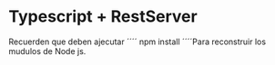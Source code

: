 # Typescript + RestServer

Recuerden que deben ajecutar ´´´´ npm install ´´´´Para reconstruir los mudulos de Node js.
